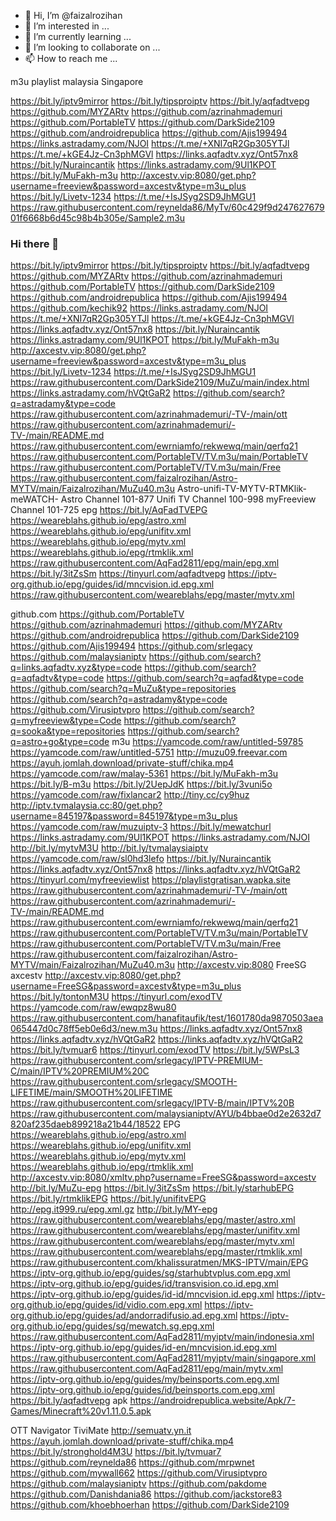 - 👋 Hi, I’m @faizalrozihan
- 👀 I’m interested in ...
- 🌱 I’m currently learning ...
- 💞️ I’m looking to collaborate on ...
- 📫 How to reach me ...

<!---
faizalrozihan/faizalrozihan is a ✨ special ✨ repository because its `README.md` (this file) appears on your GitHub profile.
You can click the Preview link to take a look at your changes.
--->
m3u playlist malaysia Singapore 

https://bit.ly/iptv9mirror 
https://bit.ly/tipsproiptv
https://bit.ly/aqfadtvepg 
https://github.com/MYZARtv
https://github.com/azrinahmademuri
https://github.com/PortableTV
https://github.com/DarkSide2109
https://github.com/androidrepublica
https://github.com/Ajis199494
https://links.astradamy.com/NJOI
https://t.me/+XNI7qR2Gp305YTJl
https://t.me/+kGE4Jz-Cn3phMGVl
https://links.aqfadtv.xyz/Ont57nx8
https://bit.ly/Nuraincantik
https://links.astradamy.com/9Ul1KPOT
https://bit.ly/MuFakh-m3u
http://axcestv.vip:8080/get.php?username=freeview&password=axcestv&type=m3u_plus
https://bit.ly/Livetv-1234
https://t.me/+IsJSyg2SD9JhMGU1
https://raw.githubusercontent.com/reynelda86/MyTv/60c429f9d24762767901f6668b6d45c98b4b305e/Sample2.m3u

### Hi there 👋

<!--
**faizalrozihan/faizalrozihan** is a ✨ _special_ ✨ repository because its `README.md` (this file) appears on your GitHub profile.

Here are some ideas to get you started:

- 🔭 I’m currently working on ...
- 🌱 I’m currently learning ...
- 👯 I’m looking to collaborate on ...
- 🤔 I’m looking for help with ...
- 💬 Ask me about ...
- 📫 How to reach me: ...
- 😄 Pronouns: ...
- ⚡ Fun fact: ...
-->
https://bit.ly/iptv9mirror 
https://bit.ly/tipsproiptv
https://bit.ly/aqfadtvepg 
https://github.com/MYZARtv
https://github.com/azrinahmademuri
https://github.com/PortableTV
https://github.com/DarkSide2109
https://github.com/androidrepublica
https://github.com/Ajis199494
https://github.com/kechik92
https://links.astradamy.com/NJOI
https://t.me/+XNI7qR2Gp305YTJl
https://t.me/+kGE4Jz-Cn3phMGVl
https://links.aqfadtv.xyz/Ont57nx8
https://bit.ly/Nuraincantik
https://links.astradamy.com/9Ul1KPOT
https://bit.ly/MuFakh-m3u
http://axcestv.vip:8080/get.php?username=freeview&password=axcestv&type=m3u_plus
https://bit.ly/Livetv-1234
https://t.me/+IsJSyg2SD9JhMGU1
https://raw.githubusercontent.com/DarkSide2109/MuZu/main/index.html
https://links.astradamy.com/hVQtGaR2
https://github.com/search?q=astradamy&type=code
https://raw.githubusercontent.com/azrinahmademuri/-TV-/main/ott
https://raw.githubusercontent.com/azrinahmademuri/-TV-/main/README.md
https://raw.githubusercontent.com/ewrniamfo/rekwewq/main/qerfq21
https://raw.githubusercontent.com/PortableTV/TV.m3u/main/PortableTV
https://raw.githubusercontent.com/PortableTV/TV.m3u/main/Free
https://raw.githubusercontent.com/faizalrozihan/Astro-MYTV/main/Faizalrozihan/MuZu40.m3u
Astro-unifi-TV-MYTV-RTMKlik-meWATCH-
Astro Channel 101-877 Unifi TV Channel 100-998 myFreeview Channel 101-725
epg
https://bit.ly/AqFadTVEPG
https://weareblahs.github.io/epg/astro.xml 
https://weareblahs.github.io/epg/unifitv.xml
https://weareblahs.github.io/epg/mytv.xml
https://weareblahs.github.io/epg/rtmklik.xml
https://raw.githubusercontent.com/AqFad2811/epg/main/epg.xml
https://bit.ly/3itZsSm
https://tinyurl.com/aqfadtvepg
https://iptv-org.github.io/epg/guides/id/mncvision.id.epg.xml
https://raw.githubusercontent.com/weareblahs/epg/master/mytv.xml

github.com 
https://github.com/PortableTV
https://github.com/azrinahmademuri
https://github.com/MYZARtv
https://github.com/androidrepublica
https://github.com/DarkSide2109
https://github.com/Ajis199494
https://github.com/srlegacy
https://github.com/malaysianiptv
https://github.com/search?q=links.aqfadtv.xyz&type=code
https://github.com/search?q=aqfadtv&type=code
https://github.com/search?q=aqfad&type=code
https://github.com/search?q=MuZu&type=repositories
https://github.com/search?q=astradamy&type=code
https://github.com/Virusiptvpro
https://github.com/search?q=myfreeview&type=Code
https://github.com/search?q=sooka&type=repositories
https://github.com/search?q=astro+go&type=code
m3u
https://yamcode.com/raw/untitled-59785
https://yamcode.com/raw/untitled-5751
http://muzu09.freevar.com
https://ayuh.jomlah.download/private-stuff/chika.mp4
https://yamcode.com/raw/malay-5361
https://bit.ly/MuFakh-m3u
https://bit.ly/B-m3u
https://bit.ly/2UepJdK
https://bit.ly/3vuni5o
https://yamcode.com/raw/fixlancar2
http://tiny.cc/cy9huz
http://iptv.tvmalaysia.cc:80/get.php?username=845197&password=845197&type=m3u_plus
https://yamcode.com/raw/muzuiptv-3
https://bit.ly/mewatchurl
https://links.astradamy.com/9Ul1KPOT
https://links.astradamy.com/NJOI
http://bit.ly/mytvM3U
http://bit.ly/tvmalaysiaiptv
https://yamcode.com/raw/sl0hd3lefo
https://bit.ly/Nuraincantik
https://links.aqfadtv.xyz/Ont57nx8
https://links.aqfadtv.xyz/hVQtGaR2
https://tinyurl.com/myfreeviewlist
https://playlistgratisan.wapka.site
https://raw.githubusercontent.com/azrinahmademuri/-TV-/main/ott
https://raw.githubusercontent.com/azrinahmademuri/-TV-/main/README.md
https://raw.githubusercontent.com/ewrniamfo/rekwewq/main/qerfq21
https://raw.githubusercontent.com/PortableTV/TV.m3u/main/PortableTV
https://raw.githubusercontent.com/PortableTV/TV.m3u/main/Free
https://raw.githubusercontent.com/faizalrozihan/Astro-MYTV/main/Faizalrozihan/MuZu40.m3u
http://axcestv.vip:8080 FreeSG axcestv
http://axcestv.vip:8080/get.php?username=FreeSG&password=axcestv&type=m3u_plus
https://bit.ly/tontonM3U 
https://tinyurl.com/exodTV 
https://yamcode.com/raw/ewqpz8wu80 
https://raw.githubusercontent.com/hanafitaufik/test/1601780da9870503aea065447d0c78ff5eb0e6d3/new.m3u
https://links.aqfadtv.xyz/Ont57nx8
https://links.aqfadtv.xyz/hVQtGaR2
https://links.aqfadtv.xyz/hVQtGaR2
https://bit.ly/tvmuar6
https://tinyurl.com/exodTV
https://bit.ly/5WPsL3
https://raw.githubusercontent.com/srlegacy/IPTV-PREMIUM-C/main/IPTV%20PREMIUM%20C
https://raw.githubusercontent.com/srlegacy/SMOOTH-LIFETIME/main/SMOOTH%20LIFETIME
https://raw.githubusercontent.com/srlegacy/IPTV-B/main/IPTV%20B
https://raw.githubusercontent.com/malaysianiptv/AYU/b4bbae0d2e2632d7820af235daeb899218a21b44/18522
EPG
https://weareblahs.github.io/epg/astro.xml
https://weareblahs.github.io/epg/unifitv.xml
https://weareblahs.github.io/epg/mytv.xml
https://weareblahs.github.io/epg/rtmklik.xml
http://axcestv.vip:8080/xmltv.php?username=FreeSG&password=axcestv
http://bit.ly/MuZu-epg
https://bit.ly/3itZsSm
https://bit.ly/starhubEPG
https://bit.ly/rtmklikEPG
https://bit.ly/unifitvEPG
http://epg.it999.ru/epg.xml.gz
http://bit.ly/MY-epg
https://raw.githubusercontent.com/weareblahs/epg/master/astro.xml
https://raw.githubusercontent.com/weareblahs/epg/master/unifitv.xml
https://raw.githubusercontent.com/weareblahs/epg/master/mytv.xml
https://raw.githubusercontent.com/weareblahs/epg/master/rtmklik.xml
https://raw.githubusercontent.com/khalissuratmen/MKS-IPTV/main/EPG
https://iptv-org.github.io/epg/guides/sg/starhubtvplus.com.epg.xml
https://iptv-org.github.io/epg/guides/id/transvision.co.id.epg.xml
https://iptv-org.github.io/epg/guides/id-id/mncvision.id.epg.xml
https://iptv-org.github.io/epg/guides/id/vidio.com.epg.xml
https://iptv-org.github.io/epg/guides/ad/andorradifusio.ad.epg.xml
https://iptv-org.github.io/epg/guides/sg/mewatch.sg.epg.xml
https://raw.githubusercontent.com/AqFad2811/myiptv/main/indonesia.xml
https://iptv-org.github.io/epg/guides/id-en/mncvision.id.epg.xml
https://raw.githubusercontent.com/AqFad2811/myiptv/main/singapore.xml
https://raw.githubusercontent.com/AqFad2811/epg/main/mytv.xml
https://iptv-org.github.io/epg/guides/my/beinsports.com.epg.xml
https://iptv-org.github.io/epg/guides/id/beinsports.com.epg.xml
https://bit.ly/aqfadtvepg
apk
https://androidrepublica.website/Apk/7-Games/Minecraft%20v1.11.0.5.apk

OTT Navigator TiviMate 
http://semuatv.yn.it
https://ayuh.jomlah.download/private-stuff/chika.mp4
https://bit.ly/stronghold4M3U
https://bit.ly/tvmuar7
https://github.com/reynelda86
https://github.com/mrpwnet
https://github.com/mywall662
https://github.com/Virusiptvpro
https://github.com/malaysianiptv
https://github.com/pakdome
https://github.com/Danishdania86
https://github.com/jackstore83
https://github.com/khoebhoerhan
https://github.com/DarkSide2109
